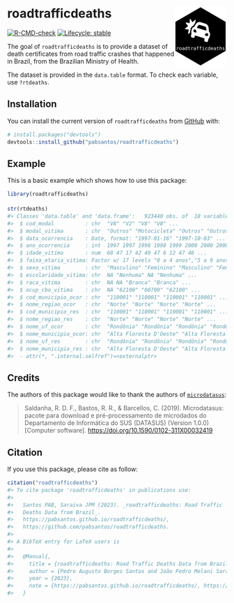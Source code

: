 
<!-- README.md is generated from README.Rmd. Please edit that file -->

# roadtrafficdeaths <a href="https://pabsantos.github.io/roadtrafficdeaths/"><img src="man/figures/logo.png" align="right" height="139" alt="roadtrafficdeaths website" /></a>

<!-- badges: start -->

[![R-CMD-check](https://github.com/pabsantos/roadtrafficdeaths/actions/workflows/R-CMD-check.yaml/badge.svg)](https://github.com/pabsantos/roadtrafficdeaths/actions/workflows/R-CMD-check.yaml)
[![Lifecycle:
stable](https://img.shields.io/badge/lifecycle-stable-brightgreen.svg)](https://lifecycle.r-lib.org/articles/stages.html#stable)
<!-- badges: end -->

The goal of `roadtrafficdeaths` is to provide a dataset of death
certificates from road traffic crashes that happened in Brazil, from the
Brazilian Ministry of Health.

The dataset is provided in the `data.table` format. To check each
variable, use `?rtdeaths`.

## Installation

You can install the current version of `roadtrafficdeaths` from
[GitHub](https://github.com/) with:

``` r
# install.packages("devtools")
devtools::install_github("pabsantos/roadtrafficdeaths")
```

## Example

This is a basic example which shows how to use this package:

``` r
library(roadtrafficdeaths)

str(rtdeaths)
#> Classes 'data.table' and 'data.frame':   923440 obs. of  18 variables:
#>  $ cod_modal          : chr  "V8" "V2" "V8" "V8" ...
#>  $ modal_vitima       : chr  "Outros" "Motocicleta" "Outros" "Outros" ...
#>  $ data_ocorrencia    : Date, format: "1997-01-16" "1997-10-03" ...
#>  $ ano_ocorrencia     : int  1997 1997 1998 1998 1999 2000 2000 2000 2000 2001 ...
#>  $ idade_vitima       : num  68 47 17 42 49 47 6 12 47 46 ...
#>  $ faixa_etaria_vitima: Factor w/ 17 levels "0 a 4 anos","5 a 9 anos",..: 14 10 4 9 10 10 2 3 10 10 ...
#>  $ sexo_vitima        : chr  "Masculino" "Feminino" "Masculino" "Feminino" ...
#>  $ escolaridade_vitima: chr  NA "Nenhuma" NA "Nenhuma" ...
#>  $ raca_vitima        : chr  NA NA "Branca" "Branca" ...
#>  $ ocup_cbo_vitima    : chr  NA "62100" "00700" "62100" ...
#>  $ cod_municipio_ocor : chr  "110001" "110001" "110001" "110001" ...
#>  $ nome_regiao_ocor   : chr  "Norte" "Norte" "Norte" "Norte" ...
#>  $ cod_municipio_res  : chr  "110001" "110001" "110001" "110001" ...
#>  $ nome_regiao_res    : chr  "Norte" "Norte" "Norte" "Norte" ...
#>  $ nome_uf_ocor       : chr  "Rondônia" "Rondônia" "Rondônia" "Rondônia" ...
#>  $ nome_municipio_ocor: chr  "Alta Floresta D'Oeste" "Alta Floresta D'Oeste" "Alta Floresta D'Oeste" "Alta Floresta D'Oeste" ...
#>  $ nome_uf_res        : chr  "Rondônia" "Rondônia" "Rondônia" "Rondônia" ...
#>  $ nome_municipio_res : chr  "Alta Floresta D'Oeste" "Alta Floresta D'Oeste" "Alta Floresta D'Oeste" "Alta Floresta D'Oeste" ...
#>  - attr(*, ".internal.selfref")=<externalptr>
```

## Credits

The authors of this package would like to thank the authors of
[`microdatasus`](https://github.com/rfsaldanha/microdatasus):

> Saldanha, R. D. F., Bastos, R. R., & Barcellos, C. (2019).
> Microdatasus: pacote para download e pré-processamento de microdados
> do Departamento de Informática do SUS (DATASUS) (Version 1.0.0)
> \[Computer software\]. <https://doi.org/10.1590/0102-311X00032419>

## Citation

If you use this package, please cite as follow:

``` r
citation("roadtrafficdeaths")
#> To cite package 'roadtrafficdeaths' in publications use:
#> 
#>   Santos PAB, Saraiva JPM (2023). _roadtrafficdeaths: Road Traffic
#>   Deaths Data from Brazil_.
#>   https://pabsantos.github.io/roadtrafficdeaths/,
#>   https://github.com/pabsantos/roadtrafficdeaths.
#> 
#> A BibTeX entry for LaTeX users is
#> 
#>   @Manual{,
#>     title = {roadtrafficdeaths: Road Traffic Deaths Data from Brazil},
#>     author = {Pedro Augusto Borges Santos and João Pedro Melani Saraiva},
#>     year = {2023},
#>     note = {https://pabsantos.github.io/roadtrafficdeaths/, https://github.com/pabsantos/roadtrafficdeaths},
#>   }
```
